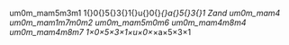um0m_mam5m3m1
1‌{}0‌{}5‌{}3‌{}1‌{}u‌{}0‌{}_‌{}a‌{}5‌{}3‌{}1 Zand
um0m_mam4
um0m_mam1m7m0m2
um0m_mam5m0m6
um0m_mam4m8m4
um0m_mam4m8m7
1‌×0‌×5‌×3‌×1‌×u‌×0‌×_‌×a‌×5‌×3‌×1
